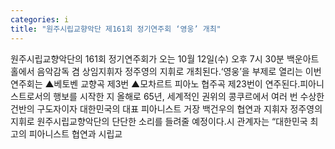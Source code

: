 ```yaml
---
categories: i
title: "원주시립교향악단 제161회 정기연주회 ‘영웅’ 개최"
---
```

원주시립교향악단의 161회 정기연주회가 오는 10월 12일(수) 오후 7시 30분 백운아트홀에서 음악감독 겸 상임지휘자 정주영의 지휘로 개최된다.‘영웅’을 부제로 열리는 이번 연주회는 ▲베토벤 교향곡 제3번 ▲모차르트 피아노 협주곡 제23번이 연주된다.피아니스트로서의 행보를 시작한 지 올해로 65년, 세계적인 권위의 콩쿠르에서 여러 번 수상한 건반의 구도자이자 대한민국의 대표 피아니스트 거장 백건우의 협연과 지휘자 정주영의 지휘로 원주시립교향악단의 단단한 소리를 들려줄 예정이다.시 관계자는 “대한민국 최고의 피아니스트 협연과 시립교
